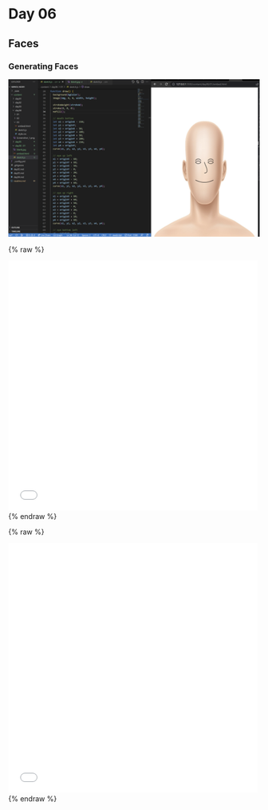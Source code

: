 # Day 06

## Faces

### Generating Faces

![Screenshot Cam Pixels](content/day06/Screenshot_1.png)

{% raw %}
<iframe src="content/day06/01/embed.html" width="500px" height="500px" frameborder="no"></iframe>
{% endraw %}

{% raw %}
<iframe src="content/day06/02/embed.html" width="500px" height="500px" frameborder="no"></iframe>
{% endraw %}